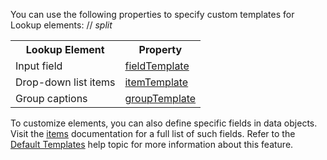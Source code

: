 You can use the following properties to specify custom templates for Lookup elements:
// _split_

<table class="dx-table">
    <tr>
        <th>Lookup Element</th>
        <th>Property</th>
    </tr>
    <tr>
        <td>Input field</td>
        <td><a href="https://js.devexpress.com/Documentation/ApiReference/UI_Components/dxLookup/Configuration/#fieldTemplate">fieldTemplate</a></td>
    </tr>
    <tr>
        <td>Drop-down list items</td>
        <td><a href="https://js.devexpress.com/Documentation/ApiReference/UI_Components/dxLookup/Configuration/#itemTemplate">itemTemplate</a></td>
    </tr> 
    <tr>
        <td>Group captions</td>
        <td><a href="https://js.devexpress.com/Documentation/ApiReference/UI_Components/dxLookup/Configuration/#groupTemplate">groupTemplate</a></td>
    </tr> 
</table>

To customize elements, you can also define specific fields in data objects. Visit the [items](/Documentation/ApiReference/UI_Components/dxLookup/Configuration/items/) documentation for a full list of such fields. Refer to the [Default Templates](/Documentation/Guide/UI_Components/Common/Templates/#Default_Templates) help topic for more information about this feature.
